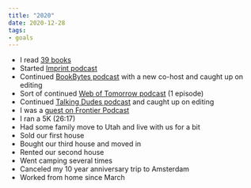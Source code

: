 ```yaml
---
title: "2020"
date: 2020-12-28
tags:
- goals
---
```


- I read [39 books](https://www.goodreads.com/user_challenges/21046547)
- Started [Imprint podcast](https://www.orbit.fm/imprint)
- Continued [BookBytes podcast](https://www.orbit.fm/bookbytes) with a new co-host and caught up on editing
- Sort of continued [Web of Tomorrow podcast](https://www.orbit.fm/weboftomorrow) (1 episode)
- Continued [Talking Dudes podcast](https://www.orbit.fm/talkingdudes) and caught up on editing
- I was a [guest on Frontier Podcast](../2020-02-16-appearance-frontier-podcast/)
- I ran a 5K (26:17)
- Had some family move to Utah and live with us for a bit
- Sold our first house
- Bought our third house and moved in
- Rented our second house
- Went camping several times
- Canceled my 10 year anniversary trip to Amsterdam
- Worked from home since March

